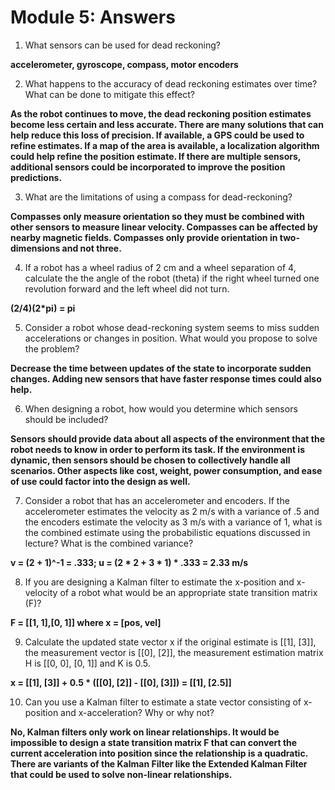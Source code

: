 # Module 5: Answers

1. What sensors can be used for dead reckoning?

  **accelerometer, gyroscope, compass, motor encoders**

2. What happens to the accuracy of dead reckoning estimates over time?  What can be done to mitigate this effect?

  **As the robot continues to move, the dead reckoning position estimates become less certain and less accurate. There are many solutions that can help reduce this loss of precision.  If available, a GPS could be used to refine estimates.  If a map of the area is available, a localization algorithm could help refine the position estimate.  If there are multiple sensors, additional sensors could be incorporated to improve the position predictions.**

3. What are the limitations of using a compass for dead-reckoning?

  **Compasses only measure orientation so they must be combined with other sensors to measure linear velocity.  Compasses can be affected by nearby magnetic fields.  Compasses only provide orientation in two-dimensions and not three.**

4. If a robot has a wheel radius of 2 cm and a wheel separation of 4, calculate the
the angle of the robot (theta) if the right wheel turned one revolution forward and the left wheel did not turn.

  **(2/4)(2\*pi) = pi**

5. Consider a robot whose dead-reckoning system seems to miss sudden accelerations or changes in position.  What would you propose to solve the problem?

  **Decrease the time between updates of the state to incorporate sudden changes.  Adding new sensors that have faster response times could also help.**

6. When designing a robot, how would you determine which sensors should be included?

  **Sensors should provide data about all aspects of the environment that the robot needs to know in order to perform its task.  If the environment is dynamic, then sensors should be chosen to collectively handle all scenarios.  Other aspects like cost, weight, power consumption, and ease of use could factor into the design as well.**

7. Consider a robot that has an accelerometer and encoders.  If the accelerometer estimates the velocity as 2 m/s with a variance of .5 and the encoders estimate the velocity as 3 m/s with a variance of 1, what is the combined estimate using the probabilistic equations discussed in lecture? What is the combined variance?

  **v = (2 + 1)^-1 = .333;  u = (2 \* 2 + 3 \* 1) \* .333 = 2.33 m/s**

8. If you are designing a Kalman filter to estimate the x-position and x-velocity of a robot what would be an appropriate state transition matrix (F)?

  **F = [[1, 1],[0, 1]] where x = [pos, vel]**

9. Calculate the updated state vector x if the original estimate is [[1], [3]], the measurement vector is [[0], [2]], the measurement estimation matrix H is [[0, 0], [0, 1]] and K is 0.5.

  **x = [[1], [3]] + 0.5 \* ([[0], [2]] - [[0], [3]]) = [[1], [2.5]]**

10. Can you use a Kalman filter to estimate a state vector consisting of x-position and x-acceleration?  Why or why not?

  **No, Kalman filters only work on linear relationships.  It would be impossible to design a state transition matrix F that can convert the current acceleration into position since the relationship is a quadratic.  There are variants of the Kalman Filter like the Extended Kalman Filter that could be used to solve non-linear relationships.**
